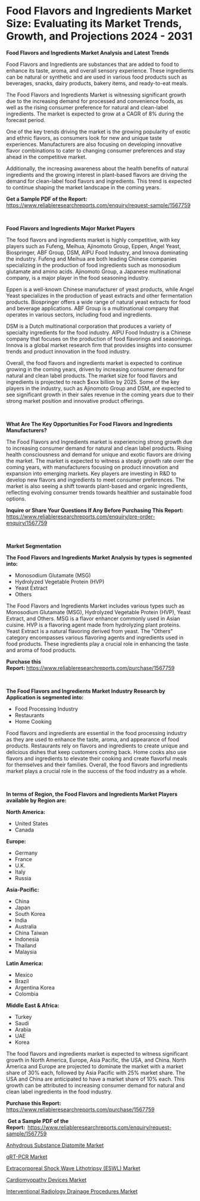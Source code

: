 <p><h1>Food Flavors and Ingredients Market Size: Evaluating its Market Trends, Growth, and Projections 2024 - 2031</h1></p><p><strong>Food Flavors and Ingredients Market Analysis and Latest Trends</strong></p>
<p><p>Food Flavors and Ingredients are substances that are added to food to enhance its taste, aroma, and overall sensory experience. These ingredients can be natural or synthetic and are used in various food products such as beverages, snacks, dairy products, bakery items, and ready-to-eat meals.</p><p>The Food Flavors and Ingredients Market is witnessing significant growth due to the increasing demand for processed and convenience foods, as well as the rising consumer preference for natural and clean-label ingredients. The market is expected to grow at a CAGR of 8% during the forecast period.</p><p>One of the key trends driving the market is the growing popularity of exotic and ethnic flavors, as consumers look for new and unique taste experiences. Manufacturers are also focusing on developing innovative flavor combinations to cater to changing consumer preferences and stay ahead in the competitive market.</p><p>Additionally, the increasing awareness about the health benefits of natural ingredients and the growing interest in plant-based flavors are driving the demand for clean-label food flavors and ingredients. This trend is expected to continue shaping the market landscape in the coming years.</p></p>
<p><strong>Get a Sample PDF of the Report:&nbsp;</strong> <a href="https://www.reliableresearchreports.com/enquiry/request-sample/1567759">https://www.reliableresearchreports.com/enquiry/request-sample/1567759</a></p>
<p>&nbsp;</p>
<p><strong>Food Flavors and Ingredients Major Market Players</strong></p>
<p><p>The food flavors and ingredients market is highly competitive, with key players such as Fufeng, Meihua, Ajinomoto Group, Eppen, Angel Yeast, Biospringer, ABF Group, DSM, AIPU Food Industry, and Innova dominating the industry. Fufeng and Meihua are both leading Chinese companies specializing in the production of food ingredients such as monosodium glutamate and amino acids. Ajinomoto Group, a Japanese multinational company, is a major player in the food seasoning industry.</p><p>Eppen is a well-known Chinese manufacturer of yeast products, while Angel Yeast specializes in the production of yeast extracts and other fermentation products. Biospringer offers a wide range of natural yeast extracts for food and beverage applications. ABF Group is a multinational company that operates in various sectors, including food and ingredients.</p><p>DSM is a Dutch multinational corporation that produces a variety of specialty ingredients for the food industry. AIPU Food Industry is a Chinese company that focuses on the production of food flavorings and seasonings. Innova is a global market research firm that provides insights into consumer trends and product innovation in the food industry.</p><p>Overall, the food flavors and ingredients market is expected to continue growing in the coming years, driven by increasing consumer demand for natural and clean label products. The market size for food flavors and ingredients is projected to reach $xxx billion by 2025. Some of the key players in the industry, such as Ajinomoto Group and DSM, are expected to see significant growth in their sales revenue in the coming years due to their strong market position and innovative product offerings.</p></p>
<p>&nbsp;</p>
<p><strong>What Are The Key Opportunities For Food Flavors and Ingredients Manufacturers?</strong></p>
<p><p>The Food Flavors and Ingredients market is experiencing strong growth due to increasing consumer demand for natural and clean label products. Rising health consciousness and demand for unique and exotic flavors are driving the market. The market is expected to witness a steady growth rate over the coming years, with manufacturers focusing on product innovation and expansion into emerging markets. Key players are investing in R&D to develop new flavors and ingredients to meet consumer preferences. The market is also seeing a shift towards plant-based and organic ingredients, reflecting evolving consumer trends towards healthier and sustainable food options.</p></p>
<p><strong>Inquire or Share Your Questions If Any Before Purchasing This Report:</strong> <a href="https://www.reliableresearchreports.com/enquiry/pre-order-enquiry/1567759">https://www.reliableresearchreports.com/enquiry/pre-order-enquiry/1567759</a></p>
<p>&nbsp;</p>
<p><strong>Market Segmentation</strong></p>
<p><strong>The Food Flavors and Ingredients Market Analysis by types is segmented into:</strong></p>
<p><ul><li>Monosodium Glutamate (MSG)</li><li>Hydrolyzed Vegetable Protein (HVP)</li><li>Yeast Extract</li><li>Others</li></ul></p>
<p><p>The Food Flavors and Ingredients Market includes various types such as Monosodium Glutamate (MSG), Hydrolyzed Vegetable Protein (HVP), Yeast Extract, and Others. MSG is a flavor enhancer commonly used in Asian cuisine. HVP is a flavoring agent made from hydrolyzing plant proteins. Yeast Extract is a natural flavoring derived from yeast. The "Others" category encompasses various flavoring agents and ingredients used in food products. These ingredients play a crucial role in enhancing the taste and aroma of food products.</p></p>
<p><strong>Purchase this Report:&nbsp;</strong><a href="https://www.reliableresearchreports.com/purchase/1567759">https://www.reliableresearchreports.com/purchase/1567759</a></p>
<p>&nbsp;</p>
<p><strong>The Food Flavors and Ingredients Market Industry Research by Application is segmented into:</strong></p>
<p><ul><li>Food Processing Industry</li><li>Restaurants</li><li>Home Cooking</li></ul></p>
<p><p>Food flavors and ingredients are essential in the food processing industry as they are used to enhance the taste, aroma, and appearance of food products. Restaurants rely on flavors and ingredients to create unique and delicious dishes that keep customers coming back. Home cooks also use flavors and ingredients to elevate their cooking and create flavorful meals for themselves and their families. Overall, the food flavors and ingredients market plays a crucial role in the success of the food industry as a whole.</p></p>
<p>&nbsp;</p>
<p><strong>In terms of Region, the Food Flavors and Ingredients Market Players available by Region are:</strong></p>
<p>
    <p> <strong> North America: </strong>
        <ul>
            <li>United States</li>
            <li>Canada</li>
        </ul>
        </p> 
    <p> <strong> Europe: </strong>
        <ul>
            <li>Germany</li>
            <li>France</li>
            <li>U.K.</li>
            <li>Italy</li>
            <li>Russia</li>
        </ul>
        </p> 
    <p> <strong> Asia-Pacific: </strong>
        <ul>
            <li>China</li>
            <li>Japan</li>
            <li>South Korea</li>
            <li>India</li>
            <li>Australia</li>
            <li>China Taiwan</li>
            <li>Indonesia</li>
            <li>Thailand</li>
            <li>Malaysia</li>
        </ul>
        </p> 
    <p> <strong> Latin America: </strong>
        <ul>
            <li>Mexico</li>
            <li>Brazil</li>
            <li>Argentina Korea</li>
            <li>Colombia</li>
        </ul>
        </p> 
    <p> <strong> Middle East & Africa: </strong>
        <ul>
            <li>Turkey</li>
            <li>Saudi</li>
            <li>Arabia</li>
            <li>UAE</li>
            <li>Korea</li>
        </ul>
    </p>
    </p>
<p><p>The food flavors and ingredients market is expected to witness significant growth in North America, Europe, Asia Pacific, the USA, and China. North America and Europe are projected to dominate the market with a market share of 30% each, followed by Asia Pacific with 25% market share. The USA and China are anticipated to have a market share of 10% each. This growth can be attributed to increasing consumer demand for natural and clean label ingredients in the food industry.</p></p>
<p><strong>Purchase this Report: </strong><a href="https://www.reliableresearchreports.com/purchase/1567759">https://www.reliableresearchreports.com/purchase/1567759</a></p>
<p>&nbsp;<strong>Get a Sample PDF of the Report:&nbsp;&nbsp;</strong><a href="https://www.reliableresearchreports.com/enquiry/request-sample/1567759">https://www.reliableresearchreports.com/enquiry/request-sample/1567759</a></p>
<p><strong></strong></p>
<p><p><a href="https://github.com/redneck06/Market-Research-Report-List-1/blob/main/anhydrous-substance-diatomite-market.md">Anhydrous Substance Diatomite Market</a></p><p><a href="https://medium.com/@margaretlee84/qrt-pcr-market-trends-forecast-and-competitive-analysis-to-2031-85afd5cbcfdd">qRT-PCR Market</a></p><p><a href="https://medium.com/@scanw41036/extracorporeal-shock-wave-lithotripsy-eswl-nbsp-market-focuses-on-market-share-size-and-b6587d827d85">Extracorporeal Shock Wave Lithotripsy (ESWL) Market</a></p><p><a href="https://medium.com/@minnieebert2827/cardiomyopathy-devices-market-research-report-its-history-and-forecast-2024-to-2031-0e6672731708">Cardiomyopathy Devices Market</a></p><p><a href="https://medium.com/@margaretlee84/interventional-radiology-drainage-procedures-market-size-cagr-trends-2024-2030-30156313164c">Interventional Radiology Drainage Procedures Market</a></p></p>